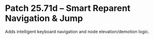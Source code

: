 # Patch 25.71d – Smart Reparent Navigation & Jump

Adds intelligent keyboard navigation and node elevation/demotion logic.

